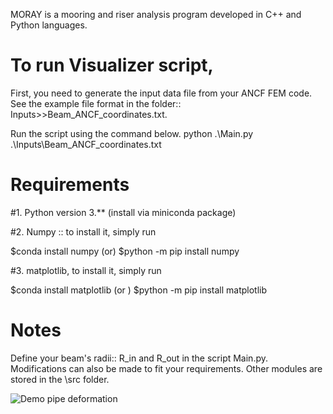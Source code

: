 MORAY is a mooring and riser analysis program developed in C++ and Python languages.

# To run Visualizer script, 
First, you need to generate the input data file from your ANCF FEM code.
See the example file format in the folder:: Inputs>>Beam_ANCF_coordinates.txt.

Run the script using the command below.
 python .\Main.py .\Inputs\Beam_ANCF_coordinates.txt 

 # Requirements
 #1. Python version 3.** (install via miniconda package)
 
 #2. Numpy :: to install it, simply run
 
 $conda install numpy (or)
 $python -m pip install numpy

 #3. matplotlib, to install it, simply run

 $conda install matplotlib (or ) 
 $python -m pip install matplotlib
 


 # Notes
 Define your beam's radii:: R_in and R_out in the script Main.py.
 Modifications can also be made to fit your requirements. Other modules are stored in the \src folder.


![Demo pipe deformation](Drill_pipe_demo_display.png)
